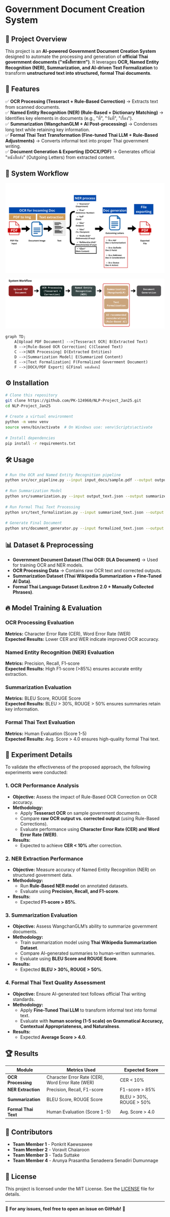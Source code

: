 # Government Document Creation System

## 📌 Project Overview
This project is an **AI-powered Government Document Creation System** designed to automate the processing and generation of **official Thai government documents ("หนังสือราชการ")**. It leverages **OCR, Named Entity Recognition (NER), Summarization, and AI-driven Text Formalization** to transform **unstructured text into structured, formal Thai documents**.

## 🚀 Features
✅ **OCR Processing (Tesseract + Rule-Based Correction)** → Extracts text from scanned documents.  
✅ **Named Entity Recognition (NER) (Rule-Based + Dictionary Matching)** → Identifies key elements in documents (e.g., "ที่", "วันที่", "เรื่อง").  
✅ **Summarization (WangchanGLM + AI Post-processing)** → Condenses long text while retaining key information.  
✅ **Formal Thai Text Transformation (Fine-tuned Thai LLM + Rule-Based Adjustments)** → Converts informal text into proper Thai government writing.  
✅ **Document Generation & Exporting (DOCX/PDF)** → Generates official "หนังสือส่ง" (Outgoing Letters) from extracted content.  

## 📜 System Workflow
![Workflow Diagram](images/Project_concept.png)


![Workflow Diagram](images/System_Workflow.png)
```mermaid
graph TD;
    A[Upload PDF Document] -->|Tesseract OCR| B(Extracted Text)
    B -->|Rule-Based OCR Correction| C(Cleaned Text)
    C -->|NER Processing| D(Extracted Entities)
    D -->|Summarization Model| E(Summarized Content)
    E -->|Text Formalization| F(Formalized Government Document)
    F -->|DOCX/PDF Export| G[Final หนังสือส่ง]
```

## ⚙️ Installation
```bash
# Clone this repository
git clone https://github.com/PK-124960/NLP-Project_Jan25.git
cd NLP-Project_Jan25

# Create a virtual environment
python -m venv venv
source venv/bin/activate  # On Windows use: venv\Scripts\activate

# Install dependencies
pip install -r requirements.txt
```

## 🛠️ Usage
```bash
# Run the OCR and Named Entity Recognition pipeline
python src/ocr_pipeline.py --input input_docs/sample.pdf --output output_text.json

# Run Summarization Model
python src/summarization.py --input output_text.json --output summarized_text.json

# Run Formal Thai Text Processing
python src/text_formalization.py --input summarized_text.json --output formalized_text.json

# Generate Final Document
python src/document_generator.py --input formalized_text.json --output final_document.docx
```

## 📊 Dataset & Preprocessing
- **Government Document Dataset (Thai OCR: DLA Document)** → Used for training OCR and NER models.
- **OCR Processing Data** → Contains raw OCR text and corrected outputs.
- **Summarization Dataset (Thai Wikipedia Summarization + Fine-Tuned AI Data)**.
- **Formal Thai Language Dataset (Lexitron 2.0 + Manually Collected Phrases)**.

## 🔥 Model Training & Evaluation
### OCR Processing Evaluation
**Metrics:** Character Error Rate (CER), Word Error Rate (WER)  
**Expected Results:** Lower CER and WER indicate improved OCR accuracy.  

### Named Entity Recognition (NER) Evaluation
**Metrics:** Precision, Recall, F1-score  
**Expected Results:** High F1-score (>85%) ensures accurate entity extraction.  

### Summarization Evaluation
**Metrics:** BLEU Score, ROUGE Score  
**Expected Results:** BLEU > 30%, ROUGE > 50% ensures summaries retain key information.  

### Formal Thai Text Evaluation
**Metrics:** Human Evaluation (Score 1-5)  
**Expected Results:** Avg. Score > 4.0 ensures high-quality formal Thai text.  

## 🧪 Experiment Details
To validate the effectiveness of the proposed approach, the following experiments were conducted:

### **1. OCR Performance Analysis**
- **Objective:** Assess the impact of Rule-Based OCR Correction on OCR accuracy.
- **Methodology:**
  - Apply **Tesseract OCR** on sample government documents.
  - Compare **raw OCR output vs. corrected output** (using Rule-Based Corrections).
  - Evaluate performance using **Character Error Rate (CER) and Word Error Rate (WER)**.
- **Results:**
  - Expected to achieve **CER < 10%** after correction.

### **2. NER Extraction Performance**
- **Objective:** Measure accuracy of Named Entity Recognition (NER) on structured government data.
- **Methodology:**
  - Run **Rule-Based NER model** on annotated datasets.
  - Evaluate using **Precision, Recall, and F1-score**.
- **Results:**
  - Expected **F1-score > 85%**.

### **3. Summarization Evaluation**
- **Objective:** Assess WangchanGLM’s ability to summarize government documents.
- **Methodology:**
  - Train summarization model using **Thai Wikipedia Summarization Dataset**.
  - Compare AI-generated summaries to human-written summaries.
  - Evaluate using **BLEU Score and ROUGE Score**.
- **Results:**
  - Expected **BLEU > 30%, ROUGE > 50%**.

### **4. Formal Thai Text Quality Assessment**
- **Objective:** Ensure AI-generated text follows official Thai writing standards.
- **Methodology:**
  - Apply **Fine-Tuned Thai LLM** to transform informal text into formal text.
  - Evaluate with **human scoring (1-5 scale) on Grammatical Accuracy, Contextual Appropriateness, and Naturalness**.
- **Results:**
  - Expected **Average Score > 4.0**.

## 🏆 Results
| **Module** | **Metrics Used** | **Expected Score** |
|------------|------------------|------------------|
| **OCR Processing** | Character Error Rate (CER), Word Error Rate (WER) | CER < 10% |
| **NER Extraction** | Precision, Recall, F1-score | F1-score > 85% |
| **Summarization** | BLEU Score, ROUGE Score | BLEU > 30%, ROUGE > 50% |
| **Formal Thai Text** | Human Evaluation (Score 1-5) | Avg. Score > 4.0 |

## 👥 Contributors
- **Team Member 1** - Ponkrit Kaewsawee
- **Team Member 2** - Voravit Chaiaroon 
- **Team Member 3** - Tada Suttake 
- **Team Member 4** - Arunya Prasantha Senadeera Senadiri Dumunnage

## 📄 License
This project is licensed under the MIT License. See the [LICENSE](LICENSE) file for details.

---
📢 **For any issues, feel free to open an issue on GitHub!** 🚀
